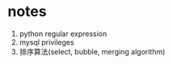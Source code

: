# notes
1.  python regular expression
2.  mysql privileges
3.  排序算法(select, bubble, merging algorithm)